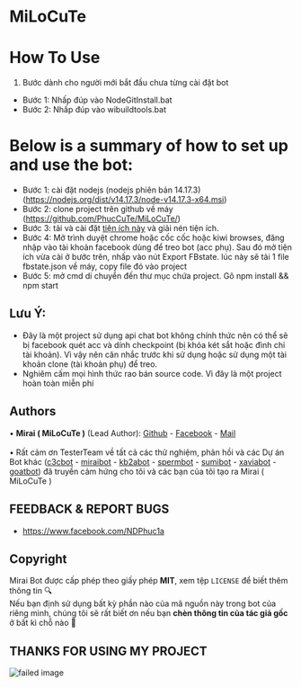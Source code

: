 # MiLoCuTe
# How To Use
1. Bước dành cho người mới bắt đầu chưa từng cài đặt bot
- Bước 1: Nhấp đúp vào NodeGitInstall.bat
- Bước 2: Nhấp đúp vào wibuildtools.bat
# Below is a summary of how to set up and use the bot:
* Bước 1: cài đặt nodejs (nodejs phiên bản 14.17.3) (https://nodejs.org/dist/v14.17.3/node-v14.17.3-x64.msi)
* Bước 2: clone project trên github về máy (https://github.com/PhucCuTe/MiLoCuTe/)
* Bước 3: tải và cài đặt [tiện ích này](https://github.com/PhucCuTe/c3c-fbstate-master) và giải nén tiện ích.
* Bước 4: Mở trình duyệt chrome hoặc cốc cốc hoặc kiwi browses, đăng nhập vào tài khoản facebook dùng để treo bot (acc phụ). Sau đó mở tiện ích vừa cài ở bước trên, nhấp vào nút Export FBstate. lúc này sẽ tải 1 file fbstate.json về máy, copy file đó vào project
* Bước 5: mở cmd di chuyển đến thư mục chứa project. Gõ npm install && npm start
## Lưu Ý:
* Đây là một project sử dụng api chat bot không chính thức nên có thể sẽ bị facebook quét acc và dính checkpoint (bị khóa két sắt hoặc đình chỉ tài khoản). Vì vậy nên cân nhắc trước khi sử dụng hoặc sử dụng một tài khoản clone (tài khoản phụ) để treo.
* Nghiêm cấm mọi hình thức rao bán source code. Vì đây là một project hoàn toàn miễn phí

## Authors

• **Mirai ( MiLoCuTe )** (Lead Author):
[Github](https://github.com/PhucCuTe) -
[Facebook](https://www.facebook.com/NDPhuc1a) -
[Mail](nguyendinhphuc24a@gmail.com)<br />
<br />
• Rất cảm ơn TesterTeam về tất cả các thử nghiệm, phản hồi và các Dự án Bot khác ([c3cbot](https://github.com/c3cbot/legacy-c3cbot) - [miraibot](https://github.com/miraiPr0ject/miraiv2) - [kb2abot](https://github.com/kb2ateam/kb2abot-client) - [spermbot](https://github.com/ZeraKage/SpermBot) - [sumibot](https://github.com/ZeraKage/SumiBot) - [xaviabot](https://github.com/ZeraKage/XaviaBot-1) - [goatbot](https://github.com/ntkhang03/Goat-Bot-V2)) đã truyền cảm hứng cho tôi và các bạn của tôi tạo ra Mirai ( MiLoCuTe )

## FEEDBACK & REPORT BUGS
* https://www.facebook.com/NDPhuc1a

## Copyright
Mirai Bot được cấp phép theo giấy phép **MIT**, xem tệp `LICENSE` để biết thêm thông tin 🔍<br>Nếu bạn định sử dụng bất kỳ phần nào của mã nguồn này trong bot của riêng mình, chúng tôi sẽ rất biết ơn nếu bạn **chèn thông tin của tác giả gốc** ở bất kì chỗ nào 🙏

## THANKS FOR USING MY PROJECT
![failed image](https://www.english-learning.net/wp-content/uploads/2018/03/Thank-you.jpg)
